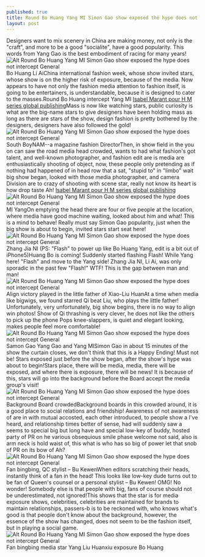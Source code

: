 ```yaml
---
published: true
title: Round Bo Huang Yang MI Simon Gao show exposed the hype does not intercept General
layout: post
---
```

Designers want to mix scenery in China are making money, not only is the \"craft\", and more to be a good \"socialite\", have a good popularity. This words from Yang Gao is the best embodiment of racing for many years!![Alt Round Bo Huang Yang MI Simon Gao show exposed the hype does not intercept General](https://c1.staticflickr.com/1/573/23264977482_b63593db4b.jpg)Bo Huang Li AiChina international fashion week, whose show invited stars, whose show is on the higher risk of exposure, because of the media. Now appears to have not only the fashion media attention to fashion itself, is going to be entertainers, is understandable, because it is designed to cater to the masses.Round Bo Huang intercept Yang MI [Isabel Marant pour H M series global publishing](http://bestkatespade.jigsy.com/entries/accessories/isabel-marant-pour-h-m-series-global-publishing)Mass is now like watching stars, public curiosity is what are the big-name stars to give designers have been holding mass as long as there are stars of the show, design fashion is pretty bothered by the designers, designers have also followed the gold!![Alt Round Bo Huang Yang MI Simon Gao show exposed the hype does not intercept General](https://c1.staticflickr.com/1/660/22746197523_45e6e98fd0.jpg)South BoyNAM--a magazine fashion DirectorThen, in show field in the you on can saw the road media head crowded, wants to had what fashion\'s got talent, and well-known photographer, and fashion edit are is media are enthusiastically shooting of object, now, these people only pretending as if nothing had happened of in head row that a sat, \"stupid to\" in \"limbo\" wait big show began, looked with those media photographer, and camera Division are to crazy of shooting with scene star, really not know its heart is how drop taste Ah! [Isabel Marant pour H M series global publishing](http://bestkatespade.jigsy.com/entries/accessories/isabel-marant-pour-h-m-series-global-publishing)![Alt Round Bo Huang Yang MI Simon Gao show exposed the hype does not intercept General](https://c2.staticflickr.com/6/5741/23373344525_57222a91c8_b.jpg)MI YangOn emptying the head there are four or five people at the location, where media have good machine waiting, looked about him and what! This is a mind to behave! Really must say Simon Gao popularity, just when the big show is about to begin, invited stars start seat here!![Alt Round Bo Huang Yang MI Simon Gao show exposed the hype does not intercept General](https://c2.staticflickr.com/6/5777/23265002302_47cb8e1b84_b.jpg)Zhang Jia NI (PS: \"Flash\" to power up like Bo Huang Yang, edit is a bit out of iPhone5)Huang Bo is coming! Suddenly started flashing Flash! While Yang here! \"Flash\" and move to the Yang side! Zhang Jia NI, Li Ai, was only sporadic in the past few \"Flash!\" WTF! This is the gap between man and man!![Alt Round Bo Huang Yang MI Simon Gao show exposed the hype does not intercept General](https://c2.staticflickr.com/6/5791/23005436769_565dde139f.jpg)Align victory played in the little father of Xiao-Liu HuanAt a time when media like bigwigs, we found starred Qi beat Liu, who plays the little father! Unfortunately, very unfortunately, big show begins, there is no way to align win photos! Show of Qi thrashing is very clever, he does not like the others to pick up the phone Pops knee-slappers, is quiet and elegant looking, makes people feel more comfortable!![Alt Round Bo Huang Yang MI Simon Gao show exposed the hype does not intercept General](https://c2.staticflickr.com/6/5643/22745033574_cc3e42fbc6.jpg)Samon Gao Yang Gao and Yang MISimon Gao in about 15 minutes of the show the curtain closes, we don\'t think that this is a Happy Ending! Must not be! Stars exposed just before the show began, after the show\'s hype was about to begin!Stars place, there will be media, media, there will be exposed, and where there is exposure, there will be news! It is because of this, stars will go into the background before the Board accept the media group\'s visit!![Alt Round Bo Huang Yang MI Simon Gao show exposed the hype does not intercept General](https://c2.staticflickr.com/6/5704/23077614510_9c1b98182c.jpg)Background Board crowdedBackground boards in this crowded around, it is a good place to social relations and friendship! Awareness of not awareness of are in with mutual accosted, each other introduced, to people show a I\'ve heard, and relationship times better of sense, had will suddenly saw a seems to special big but long have and special low-key of buddy, hosted party of PR on he various obsequious smile phase welcome not said, also is arm neck is hold waist of, this what is who has so big of power let that snob of PR on its bow of Ah?![Alt Round Bo Huang Yang MI Simon Gao show exposed the hype does not intercept General](https://c2.staticflickr.com/6/5822/22745049874_03d6b8a439.jpg)Fan bingbing, QC stylist – Bu KewenWhen editors scratching their heads, instantly think of a fan in the head! This looks like low-key dude turns out to be fan of Queen\'s counsel or a personal stylist – Bu Kewen! OMG! No wonder! Somebody else is that people with big, fans of course should not be underestimated, not ignored!This shows that the star is for media exposure shows, celebrities, celebrities are maintained for brands to maintain relationships, passers-b is to be reckoned with, who knows what\'s good is that people don\'t know about the background, however, the essence of the show has changed, does not seem to be the fashion itself, but in playing a social game.![Alt Round Bo Huang Yang MI Simon Gao show exposed the hype does not intercept General](https://c2.staticflickr.com/6/5724/23077630350_5371576911_z.jpg)Fan bingbing media star Yang Liu Huanxiu exposure Bo Huang